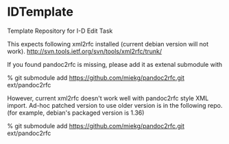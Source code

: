 IDTemplate
==========

Template Repository for I-D Edit Task

This expects following xml2rfc installed (current debian version will not work).
http://svn.tools.ietf.org/svn/tools/xml2rfc/trunk/ 

If you found pandoc2rfc is missing, please add it as extenal submodule with

% git submodule add https://github.com/miekg/pandoc2rfc.git ext/pandoc2rfc 

However, current xml2rfc doesn't work well with pandoc2rfc style XML import. Ad-hoc patched version to use older version is in the following repo. (for example, debian's packaged version is 1.36) 

% git submodule add https://github.com/miekg/pandoc2rfc.git ext/pandoc2rfc 

